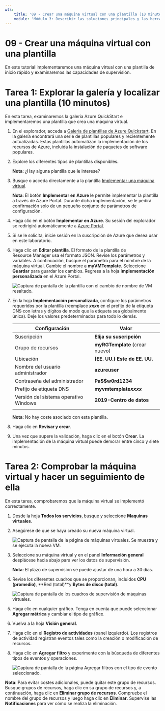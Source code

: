 ```yaml
---
wts:
    title: '09 - Crear una máquina virtual con una plantilla (10 minutos)'
    module: 'Módulo 3: Describir las soluciones principales y las herramientas de administración'
---
```

# 09 - Crear una máquina virtual con una plantilla

En este tutorial implementaremos una máquina virtual con una plantilla de inicio rápido y examinaremos las capacidades de supervisión.

# Tarea 1: Explorar la galería y localizar una plantilla (10 minutos)

En esta tarea, examinaremos la galería Azure QuickStart e implementaremos una plantilla que crea una máquina virtual. 

1. En el explorador, acceda a [Galería de plantillas de Azure Quickstart](https://azure.microsoft.com/resources/templates?azure-portal=true). En la galería encontrará una serie de plantillas populares y recientemente actualizadas. Estas plantillas automatizan la implementación de los recursos de Azure, incluida la instalación de paquetes de software populares.

2. Explore los diferentes tipos de plantillas disponibles. 

    **Nota**: ¿Hay alguna plantilla que le interese?

3. Busque o acceda directamente a la plantilla [Implementar una máquina virtual](https://azure.microsoft.com/resources/templates/101-vm-simple-windows?azure-portal=true).

    **Nota**: El botón **Implementar en Azure** le permite implementar la plantilla a través de Azure Portal. Durante dicha implementación, se le pedirá confirmación solo de un pequeño conjunto de parámetros de configuración. 

4. Haga clic en el botón **Implementar en Azure**. Su sesión del explorador se redirigirá automáticamente a [Azure Portal](http://portal.azure.com/).

5. Si se le solicita, inicie sesión en la suscripción de Azure que desea usar en este laboratorio.

6. Haga clic en **Editar plantilla**. El formato de la plantilla de Resource Manager usa el formato JSON. Revise los parámetros y variables.  A continuación, busque el parámetro para el nombre de la máquina virtual. Cambie el nombre a **myVMTemplate**. Seleccione **Guardar** para guardar los cambios. Regresa a la hoja **Implementación personalizada** en el Azure Portal.

    ![Captura de pantalla de la plantilla con el cambio de nombre de VM resaltado.](../images/0901.png)

7. En la hoja **Implementación personalizada**, configure los parámetros requeridos por la plantilla (reemplace ***xxxx*** en el prefijo de la etiqueta DNS con letras y dígitos de modo que la etiqueta sea globalmente única). Deje los valores predeterminados para todo lo demás. 

    | Configuración| Valor|
    |----|----|
    | Suscripción | **Elija su suscripción**|
    | Grupo de recursos | **myRGTemplate** (crear nuevo) |
    | Ubicación | **(EE. UU.) Este de EE. UU.** |
    | Nombre del usuario administrador | **azureuser** |
    | Contraseña del administrador | **Pa$$w0rd1234** |
    | Prefijo de etiqueta DNS | **myvmtemplate*xxxx*** |
    | Versión del sistema operativo Windows | **2019-Centro de datos** |
    | | |
    
    **Nota**: No hay coste asociado con esta plantilla.

8. Haga clic en **Revisar y crear**.

9. Una vez que supere la validación, haga clic en el botón **Crear**. La implementación de la máquina virtual puede demorar entre cinco y siete minutos. 

# Tarea 2: Comprobar la máquina virtual y hacer un seguimiento de ella

En esta tarea, comprobaremos que la máquina virtual se implementó correctamente. 

1. Desde la hoja **Todos los servicios**, busque y seleccione **Maquinas virtuales**.

2. Asegúrese de que se haya creado su nueva máquina virtual. 

    ![Captura de pantalla de la página de máquinas virtuales. Se muestra y se ejecuta la nueva VM.](../images/0902.png)

3. Seleccione su máquina virtual y en el panel **Información general** desplácese hacia abajo para ver los datos de supervisión.

    **Nota**: El plazo de supervisión se puede ajustar de una hora a 30 días.

4. Revise los diferentes cuadros que se proporcionan, incluidos **CPU (promedio)**, **Red (total)**y **Bytes de disco (total)**. 

    ![Captura de pantalla de los cuadros de supervisión de máquinas virtuales.](../images/0903.png)

5. Haga clic en cualquier gráfico. Tenga en cuenta que puede seleccionar **Agregar métrica** y cambiar el tipo de gráfico.

6. Vuelva a la hoja **Visión general**.

7. Haga clic en el **Registro de actividades** (panel izquierdo). Los registros de actividad registran eventos tales como la creación o modificación de recursos. 

8. Haga clic en **Agregar filtro** y experimente con la búsqueda de diferentes tipos de eventos y operaciones. 

    ![Captura de pantalla de la página Agregar filtros con el tipo de evento seleccionado.](../images/0904.png)

**Nota**: Para evitar costes adicionales, puede quitar este grupo de recursos. Busque grupos de recursos, haga clic en su grupo de recursos y, a continuación, haga clic en **Eliminar grupo de recursos**. Compruebe el nombre del grupo de recursos y luego haga clic en **Eliminar**. Supervise las **Notificaciones** para ver cómo se realiza la eliminación.
